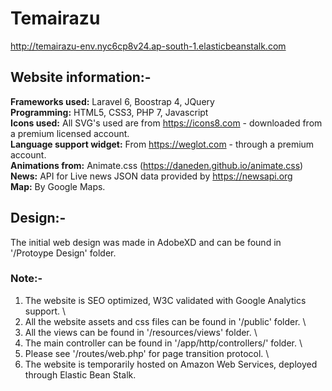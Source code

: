# Temairazu
http://temairazu-env.nyc6cp8v24.ap-south-1.elasticbeanstalk.com

## Website information:-
 **Frameworks used:** Laravel 6, Boostrap 4, JQuery\
 **Programming:** HTML5, CSS3, PHP 7, Javascript\
 **Icons used:** All SVG's used are from https://icons8.com - downloaded from a premium licensed account.\
 **Language support widget:** From https://weglot.com - through a premium account.\
 **Animations from:** Animate.css (https://daneden.github.io/animate.css) \
 **News:** API for Live news JSON data provided by https://newsapi.org \
 **Map:** By Google Maps.
 
 ## Design:-
 The initial web design was made in AdobeXD and can be found in '/Protoype Design' folder.
 
 ### Note:-
 1. The website is SEO optimized, W3C validated with Google Analytics support. \
 2. All the website assets and css files can be found in '/public' folder. \
 3. All the views can be found in '/resources/views' folder. \
 4. The main controller can be found in '/app/http/controllers/' folder. \
 5. Please see '/routes/web.php' for page transition protocol. \
 6. The website is temporarily hosted on Amazon Web Services, deployed through Elastic Bean Stalk. 
